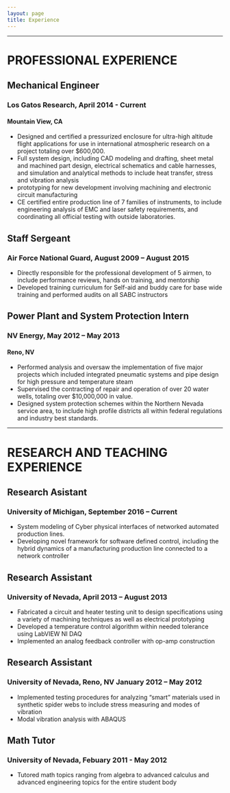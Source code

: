 ```yaml
---
layout: page
title: Experience
---
```

---

# PROFESSIONAL EXPERIENCE

## Mechanical Engineer

### Los Gatos Research, April 2014 - Current

#### Mountain View, CA

- Designed and certified a pressurized enclosure for ultra-high altitude flight applications for use in international atmospheric research on a project totaling over $600,000.
- Full system design, including CAD modeling and drafting, sheet metal and machined part design, electrical schematics and cable harnesses, and simulation and analytical methods to include heat transfer, stress and vibration analysis 
- prototyping for new development involving machining and electronic circuit manufacturing
- CE certified entire production line of 7 families of instruments, to include engineering analysis of EMC and laser safety requirements, and coordinating all official testing with outside laboratories.

## Staff Sergeant

### Air Force National Guard, August 2009 – August 2015

- Directly responsible for the professional development of 5 airmen, to include performance reviews, hands on training, and mentorship
- Developed training curriculum for Self-aid and buddy care for base wide training and performed audits on all SABC instructors

## Power Plant and System Protection Intern

### NV Energy, May 2012 – May 2013

#### Reno, NV

- Performed analysis and oversaw the implementation of five major projects which included integrated pneumatic systems and pipe design for high pressure and temperature steam
- Supervised the contracting of repair and operation of over 20 water wells, totaling over $10,000,000 in value. 
- Designed system protection schemes within the Northern Nevada service area, to include high profile districts all within federal regulations and industry best standards.

---

# RESEARCH AND TEACHING EXPERIENCE

## Research Asistant

### University of Michigan, September 2016 – Current

- System modeling of Cyber physical interfaces of networked automated production lines.
- Developing novel framework for software defined control, including the hybrid dynamics of a manufacturing production line connected to a network controller 

## Research Assistant

### University of Nevada, April 2013 – August 2013

- Fabricated a circuit and heater testing unit to design specifications using a variety of machining techniques as well as electrical prototyping
- Developed a temperature control algorithm within needed tolerance using LabVIEW NI DAQ
- Implemented an analog feedback controller with op-amp construction

## Research Assistant

### University of Nevada,    Reno, NV                           January 2012 – May 2012

- Implemented testing procedures for analyzing “smart” materials used in synthetic spider webs to include stress measuring and modes of vibration
- Modal vibration analysis with ABAQUS

## Math Tutor

### University of Nevada, Febuary 2011 - May 2012

- Tutored math topics ranging from algebra to advanced calculus and advanced engineering topics for the entire student body
